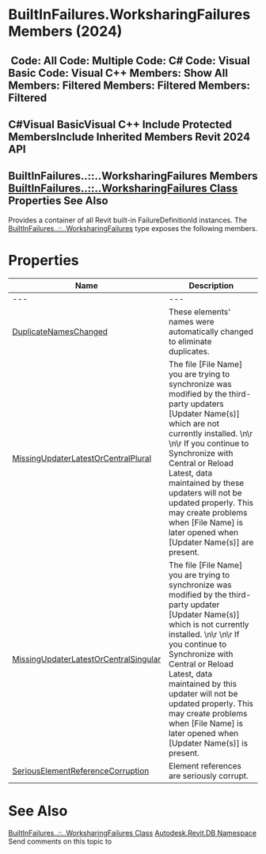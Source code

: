 # BuiltInFailures.WorksharingFailures Members (2024)

﻿
 Code: All Code: Multiple Code: C# Code: Visual Basic Code: Visual C++  Members: Show All Members: Filtered Members: Filtered Members: Filtered   
---  
C#Visual BasicVisual C++
Include Protected MembersInclude Inherited Members
Revit 2024 API  
---  
BuiltInFailures..::..WorksharingFailures Members  
[BuiltInFailures..::..WorksharingFailures Class](5afe890a-cdb3-db2e-86d9-4a862a2533e0.md "BuiltInFailures.WorksharingFailures Class") Properties See Also  
---  
Provides a container of all Revit built-in FailureDefinitionId instances.
The [BuiltInFailures..::..WorksharingFailures](5afe890a-cdb3-db2e-86d9-4a862a2533e0.md "BuiltInFailures.WorksharingFailures Class") type exposes the following members.
# Properties
| Name | Description |
| --- | --- |
| --- | --- | --- |
| [DuplicateNamesChanged](054b172d-4e2d-6b49-480c-e0dc12552383.md "DuplicateNamesChanged Property") | These elements' names were automatically changed to eliminate duplicates. |
| [MissingUpdaterLatestOrCentralPlural](f38a6eaa-516e-07c2-6403-f636f934a707.md "MissingUpdaterLatestOrCentralPlural Property") | The file [File Name] you are trying to synchronize was modified by the third-party updaters [Updater Name(s)] which are not currently installed. \n\r \n\r If you continue to Synchronize with Central or Reload Latest, data maintained by these updaters will not be updated properly. This may create problems when [File Name] is later opened when [Updater Name(s)] are present. |
| [MissingUpdaterLatestOrCentralSingular](916ad61d-658e-1cd9-9b99-e1791610957e.md "MissingUpdaterLatestOrCentralSingular Property") | The file [File Name] you are trying to synchronize was modified by the third-party updater [Updater Name(s)] which is not currently installed. \n\r \n\r If you continue to Synchronize with Central or Reload Latest, data maintained by this updater will not be updated properly. This may create problems when [File Name] is later opened when [Updater Name(s)] is present. |
| [SeriousElementReferenceCorruption](ece5a746-cfee-9bc2-7e3d-047ea95e9ada.md "SeriousElementReferenceCorruption Property") | Element references are seriously corrupt. |

# See Also
[BuiltInFailures..::..WorksharingFailures Class](5afe890a-cdb3-db2e-86d9-4a862a2533e0.md "BuiltInFailures.WorksharingFailures Class")
[Autodesk.Revit.DB Namespace](87546ba7-461b-c646-cbb1-2cb8f5bff8b2.md "Autodesk.Revit.DB Namespace")
Send comments on this topic to 
